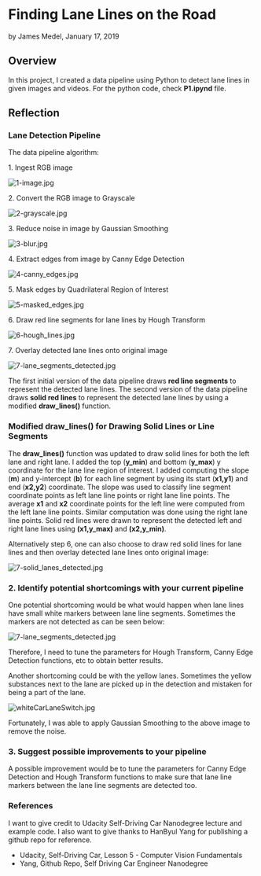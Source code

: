# **Finding Lane Lines on the Road** 

by James Medel, January 17, 2019

## Overview

In this project, I created a data pipeline using Python to detect lane lines in given images and videos. For the python code, check **P1.ipynd** file.

## Reflection

### Lane Detection Pipeline

The data pipeline algorithm:

1\. Ingest RGB image

![1-image.jpg](data_pipeline_images/1-image.jpg)

2\. Convert the RGB image to Grayscale

![2-grayscale.jpg](data_pipeline_images/2-grayscale.jpg)

3\. Reduce noise in image by Gaussian Smoothing

![3-blur.jpg](data_pipeline_images/3-blur.jpg)

4\. Extract edges from image by Canny Edge Detection

![4-canny_edges.jpg](data_pipeline_images/4-canny_edges.jpg)

5\. Mask edges by Quadrilateral Region of Interest

![5-masked_edges.jpg](data_pipeline_images/5-masked_edges.jpg)

6\. Draw red line segments for lane lines by Hough Transform

![6-hough_lines.jpg](data_pipeline_images/6-hough_lines.jpg)

7\. Overlay detected lane lines onto original image

![7-lane_segments_detected.jpg](data_pipeline_images/7-lane_segments_detected.jpg)

The first initial version of the data pipeline draws **red line segments** to 
represent the detected lane lines. The second version of the data pipeline
draws **solid red lines** to represent the detected lane lines by using a modified
**draw_lines()** function.

### Modified draw_lines() for Drawing Solid Lines or Line Segments

The **draw_lines()** function was updated to draw solid lines for both the
left lane and right lane. I added the top (**y_min**) and bottom (**y_max**) 
y coordinate for the lane line region of interest. I added computing the 
slope (**m**) and y-intercept (**b**) for each line segment by using its 
start (**x1,y1**) and end (**x2,y2**) coordinate. The slope was used to 
classify line segment coordinate points as left lane line points or right 
lane line points. The average **x1** and **x2** coordinate points for the
left line were computed from the left lane line points. Similar computation
was done using the right lane line points. Solid red lines were drawn to
represent the detected left and right lane lines using **(x1,y_max)** and 
**(x2,y_min)**.

Alternatively step 6, one can also choose to draw red solid lines for lane lines 
and then overlay detected lane lines onto original image:

![7-solid_lanes_detected.jpg](data_pipeline_images/7-solid_lanes_detected.jpg)

### 2. Identify potential shortcomings with your current pipeline

One potential shortcoming would be what would happen when lane lines have small white markers between lane line segments. Sometimes the markers are not detected as can be seen below:

![7-lane_segments_detected.jpg](data_pipeline_images/7-lane_segments_detected.jpg)

Therefore, I need to tune the parameters for Hough Transform, Canny Edge Detection functions, etc to obtain better results.

Another shortcoming could be with the yellow lanes. Sometimes the yellow substances next to the
lane are picked up in the detection and mistaken for being a part of the lane.

![whiteCarLaneSwitch.jpg](test_images_output/solid_line/whiteCarLaneSwitch.jpg)

Fortunately, I was able to apply Gaussian Smoothing to the above image to remove the noise. 

### 3. Suggest possible improvements to your pipeline

A possible improvement would be to tune the parameters for Canny Edge Detection and Hough Transform functions to make sure that lane line markers between the lane line segments
are detected too.

### References

I want to give credit to Udacity Self-Driving Car Nanodegree lecture and example code. I also want to give thanks to HanByul Yang for publishing a github repo for reference. 

- Udacity, Self-Driving Car, Lesson 5 - Computer Vision Fundamentals
- Yang, Github Repo, Self Driving Car Engineer Nanodegree
